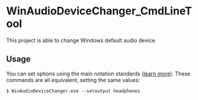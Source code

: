 # WinAudioDeviceChanger_CmdLineTool

This project is able to change Windows default audio device



## Usage

You can set options using the main notation standards ([learn more](https://github.com/75lb/command-line-args/wiki/Notation-rules)). These commands are all equivalent, setting the same values:
```
$ WinAudioDeviceChanger.exe --setoutput headphones
```